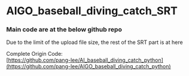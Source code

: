 # AIGO_baseball_diving_catch_SRT

### Main code are at the below github repo

Due to the limit of the upload file size, the rest of the SRT part is at here  

Complete Origin Code:  
[https://github.com/pang-lee/AI_baseball_diving_catch_python](https://github.com/pang-lee/AIGO_baseball_diving_catch_python)
